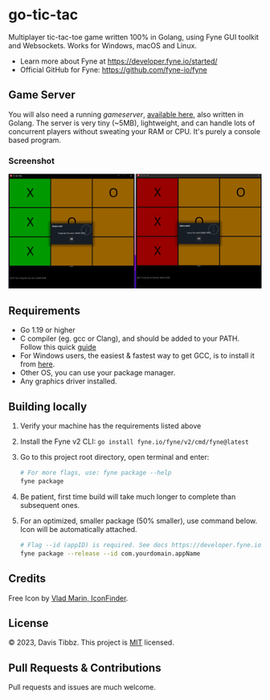 # go-tic-tac

Multiplayer tic-tac-toe game written 100% in Golang, using Fyne GUI toolkit and Websockets. Works for Windows, macOS and
Linux.

- Learn more about Fyne at https://developer.fyne.io/started/
- Official GitHub for Fyne: https://github.com/fyne-io/fyne

## Game Server

You will also need a running _gameserver_, [available here](https://github.com/Longwater1234/server-tic-tac), also
written in Golang. The server is very tiny (~5MB), lightweight, and can handle lots of concurrent players without
sweating your RAM or CPU. It's purely a console based program.

### Screenshot

![screenshot.PNG](screenshot.PNG)

## Requirements

- Go 1.19 or higher
- C compiler (eg. gcc or Clang), and should be added to your PATH. Follow
  this quick [guide](https://developer.fyne.io/started/#prerequisites)
- For Windows users, the easiest & fastest way to get GCC, is to install it from [here](https://jmeubank.github.io/tdm-gcc/download/).
- Other OS, you can use your package manager.
- Any graphics driver installed.

## Building locally

1. Verify your machine has the requirements listed above
2. Install the Fyne v2 CLI: `go install fyne.io/fyne/v2/cmd/fyne@latest`
3. Go to this project root directory, open terminal and enter:

   ```bash
   # For more flags, use: fyne package --help
   fyne package
   ```

4. Be patient, first time build will take much longer to complete than subsequent ones.
5. For an optimized, smaller package (50% smaller), use command below. Icon will be automatically attached.

    ```bash
    # Flag --id (appID) is required. See docs https://developer.fyne.io/started/distribution
    fyne package --release --id com.yourdomain.appName
    ```

## Credits

Free Icon by [Vlad Marin, IconFinder](https://www.iconfinder.com/icons/190320/game_tac_tic_red_toe_icon).

## License

&copy; 2023, Davis Tibbz. This project is [MIT](LICENSE) licensed.

## Pull Requests & Contributions

Pull requests and issues are much welcome.

